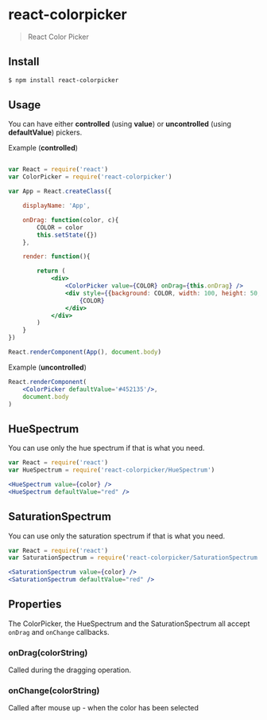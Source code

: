 react-colorpicker
=================

> React Color Picker

## Install

```sh
$ npm install react-colorpicker
```

## Usage

You can have either **controlled** (using **value**) or **uncontrolled** (using **defaultValue**) pickers.

Example (**controlled**)
```jsx

var React = require('react')
var ColorPicker = require('react-colorpicker')

var App = React.createClass({

    displayName: 'App',

    onDrag: function(color, c){
        COLOR = color
        this.setState({})
    },

    render: function(){

        return (
            <div>
                <ColorPicker value={COLOR} onDrag={this.onDrag} />
                <div style={{background: COLOR, width: 100, height: 50, color: 'white'}}>
                    {COLOR}
                </div>
            </div>
        )
    }
})

React.renderComponent(App(), document.body)

```

Example (**uncontrolled**)
```jsx
React.renderComponent(
    <ColorPicker defaultValue='#452135'/>,
    document.body
)

```


## HueSpectrum

You can use only the hue spectrum if that is what you need.

```jsx
var React = require('react')
var HueSpectrum = require('react-colorpicker/HueSpectrum')

<HueSpectrum value={color} />
<HueSpectrum defaultValue="red" />
```

## SaturationSpectrum

You can use only the saturation spectrum if that is what you need.

```jsx
var React = require('react')
var SaturationSpectrum = require('react-colorpicker/SaturationSpectrum')

<SaturationSpectrum value={color} />
<SaturationSpectrum defaultValue="red" />
```

## Properties

The ColorPicker, the HueSpectrum and the SaturationSpectrum all accept `onDrag` and `onChange` callbacks.

### onDrag(colorString)

Called during the dragging operation.

### onChange(colorString)

Called after mouse up - when the color has been selected